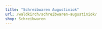 ```yaml
---
title: "Schreibwaren Augustiniok"
url: /waldkirch/schreibwaren-augustiniok/
shop: Schreibwaren
---
```


